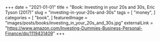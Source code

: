 +++
date = "2021-01-01"
title = "Book: Investing in your 20s and 30s, Eric Tyson (2017)"
slug = "investing-in-your-20s-and-30s"
tags = [
    "money",
]
categories = [
    "book",
]
featuredImage = "images/posts/books/investing_in_your_20s_and_30s.jpg"
externalLink = "https://www.amazon.com/Investing-Dummies-Business-Personal-Finance/dp/1119431409"
+++

